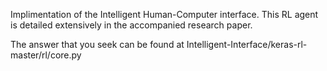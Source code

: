 Implimentation of the Intelligent Human-Computer interface. This RL agent is detailed extensively in the accompanied research paper.

The answer that you seek can be found at Intelligent-Interface/keras-rl-master/rl/core.py
